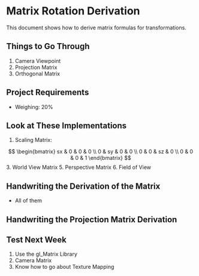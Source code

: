 # Matrix Rotation Derivation

This document shows how to derive matrix formulas for transformations.

## Things to Go Through
1. Camera Viewpoint
2. Projection Matrix
3. Orthogonal Matrix

## Project Requirements
- Weighing: 20%

## Look at These Implementations
1. Scaling Matrix:
  
$$
\begin{bmatrix}
sx & 0 & 0 & 0 \\
0 & sy & 0 & 0 \\
0 & 0 & sz & 0 \\
0 & 0 & 0 & 1
\end{bmatrix}
$$
3. World View Matrix
5. Perspective Matrix
6. Field of View
 
   

## Handwriting the Derivation of the Matrix
- All of them

## Handwriting the Projection Matrix Derivation

## Test Next Week
1. Use the gl_Matrix Library
2. Camera Matrix
3. Know how to go about Texture Mapping
